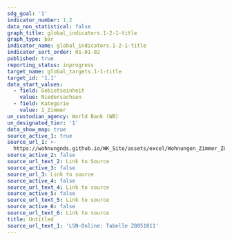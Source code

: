 ```yaml
---
sdg_goal: '1'
indicator_number: 1.2
data_non_statistical: false
graph_title: global_indicators.1-2-1-title
graph_type: bar
indicator_name: global_indicators.1-2-1-title
indicator_sort_order: 01-01-02
published: true
reporting_status: inprogress
target_name: global_targets.1-1-title
target_id: '1.1'
data_start_values:
  - field: Gebietseinheit
    value: Niedersachsen
  - field: Kategorie
    value: 1_Zimmer
un_custodian_agency: World Bank (WB)
un_designated_tier: '1'
data_show_map: true
source_active_1: true
source_url_1: >-
  https://wohnungnds.github.io/WK_Site/assets/excel/Wohnungen_Zimmer_Z8051011.xlsx
source_active_2: false
source_url_text_2: Link to Source
source_active_3: false
source_url_3: Link to source
source_active_4: false
source_url_text_4: Link to source
source_active_5: false
source_url_text_5: Link to source
source_active_6: false
source_url_text_6: Link to source
title: Untitled
source_url_text_1: 'LSN-Online: Tabelle Z8051011'
---
```

